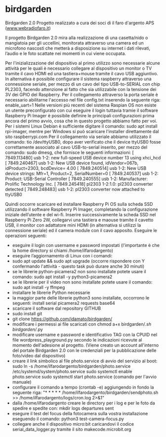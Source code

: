 # birdgarden
Birdgarden 2.0
Progetto realizzato a cura dei soci di il faro d'argento APS (www.webradiofaro.it)
 
Il progetto Birdgarden 2.0 mira alla realizzazione di una casetta/nido o mangiatoia per gli uccellini, monitorata attraverso una camera ed un microfono nascosti che metterà a disposizione su internet i dati rilevati, l’audio e le foto scattate nei momenti in cui viene occupata. 

Per l'inizializzazione del dispositivo al primo utilizzo sono necessarie alcune attività per le quali è necessario collegare al dispositivo un monitor o TV tramite il cavo HDMI ed una tastiera+mouse tramite il cavo USB aggiuntivo. In alternativa è possibile configurare il sistema raspberry attraverso una connessione seriale, per mezzo di un cavo del tipo USB-to-SERIAL con chip PL2303, facendo attenzione al fatto che sia utilizzabile con la tensione dei 3V dei GPIO del Raspberry.
Per il collegamento attraverso la porta seriale è necessario abilitarne l'accesso nel file config.txt inserendo la seguente riga: enable_uart=1
Nelle versioni più recenti del sistema Raspian OS non esiste un utente preconfigurato con cui eseguire il login tuttavia tramie il software Raspberry Pi Imager è possibile definire le principali configurazioni prima ancora del primo avvio, cosa che in questo progetto abbiamo fatto per voi. Per i sistemi Linux Debian è sufficiente digitare il comando: sudo apt install rpi-imager, mentre per Windows si può scaricare l'installer direttamente dal sito raspberrypi.com
Per il collegamento via seriale abbiamo utilizzato il comando: tio /dev/ttyUSB0, dopo aver verificato che il device ttyUSB0 fosse correttamente associato al cavo USB-to-serial inserito, per mezzo del comando: sudo dmesg, che fornisce le seguenti informazioni:
[ 7849.113480] usb 1-2: new full-speed USB device number 13 using xhci_hcd
[ 7849.240467] usb 1-2: New USB device found, idVendor=067b, idProduct=2303, bcdDevice= 4.00
[ 7849.240514] usb 1-2: New USB device strings: Mfr=1, Product=2, SerialNumber=0
[ 7849.240537] usb 1-2: Product: USB-Serial Controller
[ 7849.240555] usb 1-2: Manufacturer: Prolific Technology Inc.
[ 7849.245418] pl2303 1-2:1.0: pl2303 converter detected
[ 7849.248483] usb 1-2: pl2303 converter now attached to ttyUSB0


Quindi occorre scaricare ed installare Raspberry Pi OS sulla scheda SSD utilizzando il software Raspberry Pi Imager, completando la configurazione iniziale dell’utente e del wi-fi. Inserire successivamente la scheda SSD nel Raspberry Pi Zero 2W, collegarvi una tastiera e maouse tramite il cavetto USB, il monitor con adattatore mini HDMI (in alternativa si utilizzi la connessione seriale) ed il camera module con il cavo apposito.
Eseguire le operazioni seguenti:

- eseguire il login con username e password impostati (l'importante è che la home directory si chiami /home/ilfarodargento)
- eseguire l’aggiornamento di Linux con i comandi:
- sudo apt update && sudo apt upgrade (occorre rispondere con Y confermando l'attività - questo task può durare anche 30 minuti)
- se le librerie python-picamera2 non sono installate potete usare il comando: sudo apt install -y python3-picamera2
- se le librerie per il video non sono installate potete usare il comando: sudo apt install -y ffmpeg
- installare le librerie Python necessarie
- la maggior parte delle librerie python3 sono installate, occorrono le seguenti: install serial picamera2 requests base64
- scaricare il software dal repository GITHUB
- sudo install git
- git clone https://github.com/idamato/birdgarden/
- modificare i permessi ai file scaricati con chmod a+x birdgarden/*.sh birdgarden/*.py
- modificare username e password e identificativo TAG con la CPUID nel file wordpress_playground.py secondo le indicazioni ricevute al momento dell'adesione al progetto. (Viene creato un account all'interno del portale Birdgarden 2.0 con le credenziali per la pubblicazione delle foto/video dal dispositivo)
- creare il link simbolico al file photo.service di avvio del servizio al boot:
  sudo ln -s /home/ilfarodargento/birdgarden/photo.service /etc/systemd/system/photo.service
  sudo systemctl enable photo.service
  sudo systemctl start photo.service (comando per l'avvio manuale)
- configurare il comando a tempo (crontab -e) aggiungendo in fondo la seguente riga:
  "* * * * * /home/ilfarodargento/birdgarden/sendphoto.sh >> /home/ilfarodargento/logs/cron.log 2>&1"
- dalla /home/ilfarodargento creare le directory per i log e per le foto da spedire e spedite con: mkdir logs departures sent
- esegure il test del focus della fotocamera sulla vostra installazione eseguendo il comando: python3 test-camera-focus.py
- collegare anche il dispositivo micro:bit caricandovi il codice serial_data_logger.py tramite il sito makecode.microbit.org





           
